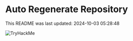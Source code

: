 # Auto Regenerate Repository

This README was last updated: 2024-10-03 05:28:48

 ![TryHackMe](https://tryhackme.com/badge/533634)
